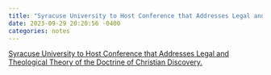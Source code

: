 ```yaml
---
title: "Syracuse University to Host Conference that Addresses Legal and Theological Theory of the Doctrine of Christian Discovery"
date: 2023-09-29 20:20:56 -0400
categories: notes
---
```

[Syracuse University to Host Conference that Addresses Legal and Theological Theory of the Doctrine of Christian Discovery.](https://artsandsciences.syracuse.edu/religion/news/university-to-host-conference-that-addresses-legal-and-theological-theory-of-the-doctrine-of-christian-discovery/ 
)